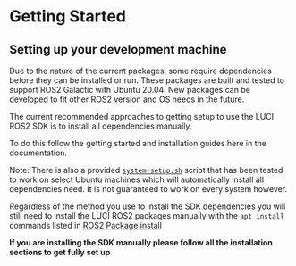 # Getting Started

## Setting up your development machine

Due to the nature of the current packages, some require dependencies before they can be installed or run. These packages are built and tested to support ROS2 Galactic with Ubuntu 20.04. New packages can be developed to fit other ROS2 version and OS needs in the future.

The current recommended approaches to getting setup to use the LUCI ROS2 SDK is to install all dependencies manually.

To do this follow the getting started and installation guides here in the documentation.

Note: There is also a provided [`system-setup.sh`](https://github.com/lucimobility/luci-ros2-sdk/blob/main/system-setup.sh) script that has been tested to work on select Ubuntu machines which will automatically install all dependencies need. It is not guaranteed to work on every system however.

Regardless of the method you use to install the SDK dependencies you will still need to install the LUCI ROS2 packages manually with the `apt install` commands listed in [ROS2 Package install](../2_Installation/4_luci-ros2-sdk-install.md)

**If you are installing the SDK manually please follow all the installation sections to get fully set up**
